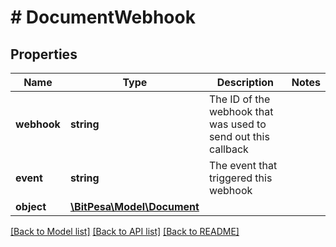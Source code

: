 # # DocumentWebhook

## Properties

Name | Type | Description | Notes
------------ | ------------- | ------------- | -------------
**webhook** | **string** | The ID of the webhook that was used to send out this callback | 
**event** | **string** | The event that triggered this webhook | 
**object** | [**\BitPesa\Model\Document**](Document.md) |  | 

[[Back to Model list]](../../README.md#documentation-for-models) [[Back to API list]](../../README.md#documentation-for-api-endpoints) [[Back to README]](../../README.md)


